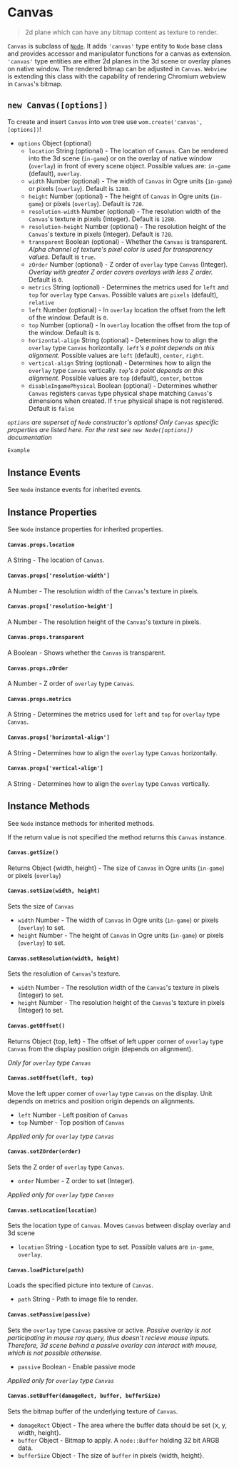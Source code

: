 # Canvas

> 2d plane which can have any bitmap content as texture to render.

`Canvas` is subclass of [`Node`](node.md). It adds `'canvas'` type entity to `Node` base class and provides accessor and manipulator functions for a canvas as extension. `'canvas'` type entities are either 2d planes in the 3d scene or overlay planes on native window. The rendered bitmap can be adjusted in `Canvas`. `Webview` is extending this class with the capability of rendering Chromium webview in `Canvas`'s bitmap.

## `new Canvas([options])`
To create and insert `Canvas` into `wom` tree use `wom.create('canvas', [options])`!
* `options` Object (optional)
  * `location` String (optional) - The location of `Canvas`. Can be rendered into the 3d scene (`in-game`) or on the overlay of native window (`overlay`) in front of every scene object. Possible values are: `in-game` (default), `overlay`.
  * `width` Number (optional) - The width of `Canvas` in Ogre units (`in-game`) or pixels (`overlay`). Default is `1280`.
  * `height` Number (optional) - The height of `Canvas` in Ogre units (`in-game`) or pixels (`overlay`). Default is `720`.
  * `resolution-width` Number (optional) - The resolution width of the `Canvas`'s texture in pixels (Integer). Default is `1280`.
  * `resolution-height` Number (optional) - The resolution height of the `Canvas`'s texture in pixels (Integer). Default is `720`.
  * `transparent` Boolean (optional) - Whether the `Canvas` is transparent. _Alpha channel of texture's pixel color is used for transparency values._ Default is `true`.
  * `zOrder` Number (optional) - Z order of `overlay` type `Canvas` (Integer). _Overlay with greater Z order covers overlays with less Z order._ Default is `0`.
  * `metrics` String (optional) - Determines the metrics used for `left` and `top` for `overlay` type `Canvas`. Possible values are `pixels` (default), `relative`
  * `left` Number (optional) - In `overlay` location the offset from the left of the window. Default is `0`.
  * `top` Number (optional) - In `overlay` location the offset from the top of the window. Default is `0`.
  * `horizontal-align` String (optional) - Determines how to align the `overlay` type `Canvas` horizontally. _`left`'s `0` point depends on this alignment._ Possible values are `left` (default), `center`, `right`.
  * `vertical-align` String (optional) - Determines how to align the `overlay` type `Canvas` vertically. _`top`'s `0` point depends on this alignment._ Possible values are `top` (default), `center`, `bottom`
  * `disableIngamePhysical` Boolean (optional) - Determines whether `Canvas` registers `canvas` type physical shape matching `Canvas`'s dimensions when created. If `true` physical shape is not registered. Default is `false`

_`options` are superset of `Node` constructor's options! Only `Canvas` specific properties are listed here. For the rest see `new Node([options])` documentation_

```js
Example
```

## Instance Events
See `Node` instance events for inherited events.

## Instance Properties
See `Node` instance properties for inherited properties.

#### `Canvas.props.location`
A String - The location of `Canvas`.

#### `Canvas.props['resolution-width']`
A Number - The resolution width of the `Canvas`'s texture in pixels.

#### `Canvas.props['resolution-height']`
A Number - The resolution height of the `Canvas`'s texture in pixels.

#### `Canvas.props.transparent`
A Boolean - Shows whether the `Canvas` is transparent.

#### `Canvas.props.zOrder`
A Number - Z order of `overlay` type `Canvas`.

#### `Canvas.props.metrics`
A String - Determines the metrics used for `left` and `top` for `overlay` type `Canvas`.

#### `Canvas.props['horizontal-align']`
A String - Determines how to align the `overlay` type `Canvas` horizontally.

#### `Canvas.props['vertical-align']`
A String - Determines how to align the `overlay` type `Canvas` vertically.

## Instance Methods
See `Node` instance methods for inherited methods.

If the return value is not specified the method returns this `Canvas` instance.

#### `Canvas.getSize()`
Returns Object {width, height} - The size of `Canvas` in Ogre units (`in-game`) or pixels (`overlay`)

#### `Canvas.setSize(width, height)`
Sets the size of `Canvas`
* `width` Number - The width of `Canvas` in Ogre units (`in-game`) or pixels (`overlay`) to set.
* `height` Number - The height of `Canvas` in Ogre units (`in-game`) or pixels (`overlay`) to set.

#### `Canvas.setResolution(width, height)`
Sets the resolution of `Canvas`'s texture.
* `width` Number - The resolution width of the `Canvas`'s texture in pixels (Integer) to set.
* `height` Number - The resolution height of the `Canvas`'s texture in pixels (Integer) to set.

#### `Canvas.getOffset()`
Returns Object {top, left} - The offset of left upper corner of `overlay` type `Canvas` from the display position origin (depends on alignment).

_Only for `overlay` type `Canvas`_

#### `Canvas.setOffset(left, top)`
Move the left upper corner of `overlay` type `Canvas` on the display. Unit depends on metrics and position origin depends on alignments.
* `left` Number - Left position of `Canvas`
* `top` Number - Top position of `Canvas`

_Applied only for `overlay` type `Canvas`_

#### `Canvas.setZOrder(order)`
Sets the Z order of `overlay` type `Canvas`.
* `order` Number - Z order to set (Integer).

_Applied only for `overlay` type `Canvas`_

#### `Canvas.setLocation(location)`
Sets the location type of `Canvas`. Moves `Canvas` between display overlay and 3d scene
* `location` String - Location type to set. Possible values are `in-game`, `overlay`.

#### `Canvas.loadPicture(path)`
Loads the specified picture into texture of `Canvas`.
* `path` String - Path to image file to render.

#### `Canvas.setPassive(passive)`
Sets the `overlay` type `Canvas` passive or active. _Passive overlay is not participating in mouse ray query, thus doesn't recieve mouse inputs. Therefore, 3d scene behind a passive overlay can interact with mouse, which is not possible otherwise._
* `passive` Boolean - Enable passive mode

_Applied only for `overlay` type `Canvas`_

#### `Canvas.setBuffer(damageRect, buffer, bufferSize)`
Sets the bitmap buffer of the underlying texture of `Canvas`.
* `damageRect` Object - The area where the buffer data should be set {x, y, width, height}.
* `buffer` Object - Bitmap to apply. A `node::Buffer` holding 32 bit ARGB data.
* `bufferSize` Object - The size of `buffer` in pixels {width, height}.